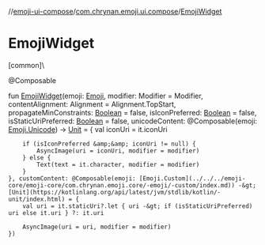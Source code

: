 //[emoji-ui-compose](../../index.md)/[com.chrynan.emoji.ui.compose](index.md)/[EmojiWidget](-emoji-widget.md)

# EmojiWidget

[common]\

@Composable

fun [EmojiWidget](-emoji-widget.md)(emoji: [Emoji](../../../emoji-core/emoji-core/com.chrynan.emoji.core/-emoji/index.md), modifier: Modifier = Modifier, contentAlignment: Alignment = Alignment.TopStart, propagateMinConstraints: [Boolean](https://kotlinlang.org/api/latest/jvm/stdlib/kotlin/-boolean/index.html) = false, isIconPreferred: [Boolean](https://kotlinlang.org/api/latest/jvm/stdlib/kotlin/-boolean/index.html) = false, isStaticUriPreferred: [Boolean](https://kotlinlang.org/api/latest/jvm/stdlib/kotlin/-boolean/index.html) = false, unicodeContent: @Composable(emoji: [Emoji.Unicode](../../../emoji-core/emoji-core/com.chrynan.emoji.core/-emoji/-unicode/index.md)) -&gt; [Unit](https://kotlinlang.org/api/latest/jvm/stdlib/kotlin/-unit/index.html) = {
        val iconUri = it.iconUri

        if (isIconPreferred &amp;&amp; iconUri != null) {
            AsyncImage(uri = iconUri, modifier = modifier)
        } else {
            Text(text = it.character, modifier = modifier)
        }
    }, customContent: @Composable(emoji: [Emoji.Custom](../../../emoji-core/emoji-core/com.chrynan.emoji.core/-emoji/-custom/index.md)) -&gt; [Unit](https://kotlinlang.org/api/latest/jvm/stdlib/kotlin/-unit/index.html) = {
        val uri = it.staticUri?.let { uri -&gt; if (isStaticUriPreferred) uri else it.uri } ?: it.uri

        AsyncImage(uri = uri, modifier = modifier)
    })
